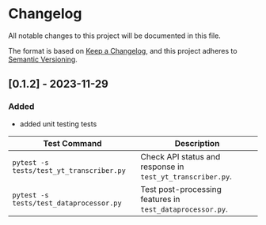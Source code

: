# Changelog

All notable changes to this project will be documented in this file.

The format is based on [Keep a Changelog](https://keepachangelog.com/en/1.0.0/), and this project adheres to [Semantic Versioning](https://semver.org/spec/v2.0.0.html).


## [0.1.2] - 2023-11-29

### Added

- added unit testing tests

| Test Command                                    | Description                                            |
|-------------------------------------------------|--------------------------------------------------------|
| `pytest -s tests/test_yt_transcriber.py`              | Check API status and response in `test_yt_transcriber.py`.          |
| `pytest -s tests/test_dataprocessor.py`         | Test post-processing features in `test_dataprocessor.py`.    |
